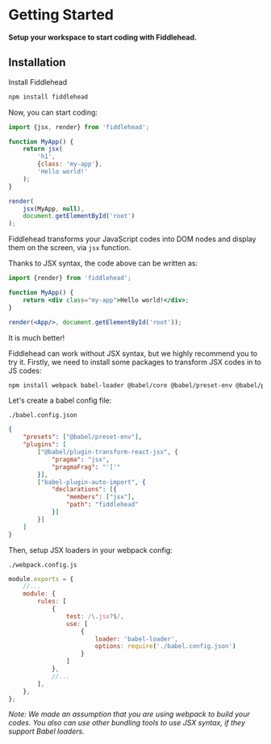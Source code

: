# Getting Started

**Setup your workspace to start coding with Fiddlehead.**

## Installation

Install Fiddlehead

```bash
npm install fiddlehead
```

Now, you can start coding:

```js
import {jsx, render} from 'fiddlehead';

function MyApp() {
    return jsx(
        'h1',
        {class: 'my-app'},
        'Hello world!'
    );
}

render(
    jsx(MyApp, null),
    document.getElementById('root')
);
```

Fiddlehead transforms your JavaScript codes into DOM nodes and display them on the screen, via `jsx` function.

Thanks to JSX syntax, the code above can be written as:

```jsx
import {render} from 'fiddlehead';

function MyApp() {
    return <div class="my-app">Hello world!</div>;
}

render(<App/>, document.getElementById('root'));
```

It is much better!

Fiddlehead can work without JSX syntax, but we highly recommend you to try it.
Firstly, we need to install some packages to transform JSX codes in to JS codes:

```bash
npm install webpack babel-loader @babel/core @babel/preset-env @babel/plugin-transform-react-jsx babel-plugin-auto-import
```

Let's create a babel config file:

`./babel.config.json`

```json
{
    "presets": ["@babel/preset-env"],
    "plugins": [
        ["@babel/plugin-transform-react-jsx", {
            "pragma": "jsx",
            "pragmaFrag": "'['"
        }],
        ["babel-plugin-auto-import", {
            "declarations": [{
                "members": ["jsx"],
                "path": "fiddlehead"
            }]
        }]
    ]
}
```

Then, setup JSX loaders in your webpack config:

`./webpack.config.js`

```js
module.exports = {
    //...
    module: {
        rules: [
            {
                test: /\.jsx?$/,
                use: [
                    {
                        loader: 'babel-loader',
                        options: require('./babel.config.json')
                    }
                ]
            },
            //...
        ],
    },
};
```

_Note: We made an assumption that you are using webpack to build your codes.
You also can use other bundling tools to use JSX syntax, if they support Babel loaders._

